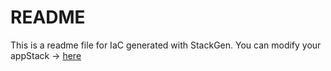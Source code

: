 # README
This is a readme file for IaC generated with StackGen.
You can modify your appStack -> [here](http://main.dev.stackgen.com/appstacks/b7beb871-202b-44a3-b370-0da65421c90d)
